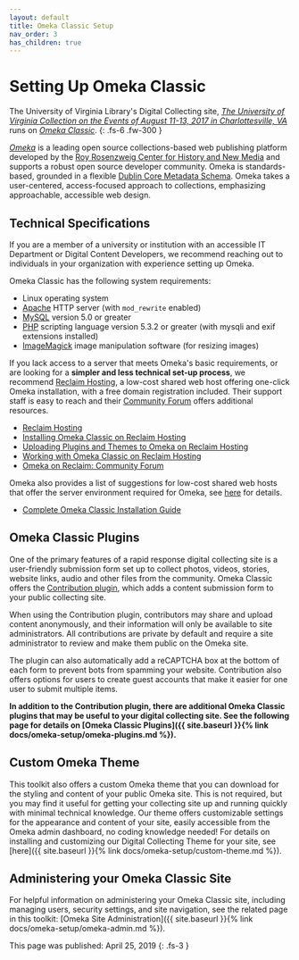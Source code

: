 ```yaml
---
layout: default
title: Omeka Classic Setup
nav_order: 3
has_children: true
---
```


# Setting Up Omeka Classic

The University of Virginia Library's Digital Collecting site, [_The University of Virginia Collection on the Events of August 11-13, 2017 in Charlottesville, VA_](http://digitalcollecting.lib.virginia.edu/rally/) runs on [_Omeka Classic_](https://omeka.org/classic/).
{: .fs-6 .fw-300 }

[_Omeka_](omeka.org) is a leading open source collections-based web publishing platform developed by the [Roy Rosenzweig Center for History and New Media](https://rrchnm.org/) and supports a robust open source developer community. Omeka is standards-based, grounded in a flexible [Dublin Core Metadata Schema](https://omeka.org/classic/docs/Content/Working_with_Dublin_Core/). Omeka takes a user-centered, access-focused approach to collections, emphasizing approachable, accessible web design.

## Technical Specifications

If you are a member of a university or institution with an accessible IT Department or Digital Content Developers, we recommend reaching out to individuals in your organization with experience setting up Omeka.

Omeka Classic has the following system requirements:
- Linux operating system
- [Apache](https://www.apache.org/) HTTP server (with `mod_rewrite` enabled)
- [MySQL](https://www.mysql.com/) version 5.0 or greater
- [PHP](https://www.php.net/) scripting language version 5.3.2 or greater (with mysqli and exif extensions installed)
- [ImageMagick](https://www.imagemagick.org/script/index.php) image manipulation software (for resizing images)

If you lack access to a server that meets Omeka's basic requirements, or are looking for a **simpler and less technical set-up process**, we recommend [Reclaim Hosting](https://reclaimhosting.com/), a low-cost shared web host offering one-click Omeka installation, with a free domain registration included. Their support staff is easy to reach and their [Community Forum](https://community.reclaimhosting.com/) offers additional resources.

-  [Reclaim Hosting](https://reclaimhosting.com/)
-  [Installing Omeka Classic on Reclaim Hosting](https://community.reclaimhosting.com/t/installing-omeka-classic-on-reclaim-hosting/193)
- [Uploading Plugins and Themes to Omeka on Reclaim Hosting](https://community.reclaimhosting.com/t/uploading-plugins-to-omeka/195)
- [Working with Omeka Classic on Reclaim Hosting](https://community.reclaimhosting.com/t/working-with-omeka-classic/194)
- [Omeka on Reclaim: Community Forum](https://community.reclaimhosting.com/c/docs/omeka)


Omeka also provides a list of suggestions for low-cost shared web hosts that offer the server environment required for Omeka, see [here](https://omeka.org/classic/docs/GettingStarted/Hosting_Suggestions/) for details.
- [Complete Omeka Classic Installation Guide](https://omeka.org/classic/docs/Installation/Installation/)

## Omeka Classic Plugins

One of the primary features of a rapid response digital collecting site is a user-friendly submission form set up to collect photos, videos, stories, website links, audio and other files from the community. Omeka Classic offers the [Contribution plugin](https://omeka.org/classic/docs/Plugins/Contribution/), which adds a content submission form to your public collecting site.

When using the Contribution plugin, contributors may share and upload content anonymously, and their information will only be available to site administrators. All contributions are private by default and require a site administrator to review and make them public on the Omeka site.

The plugin can also automatically add a reCAPTCHA box at the bottom of each form to prevent bots from spamming your website. Contribution also offers options for users to create guest accounts that make it easier for one user to submit multiple items.

**In addition to the Contribution plugin, there are additional Omeka Classic plugins that may be useful to your digital collecting site. See the following page for details on [Omeka Classic Plugins]({{ site.baseurl }}{% link docs/omeka-setup/omeka-plugins.md %}).**

## Custom Omeka Theme

This toolkit also offers a custom Omeka theme that you can download for the styling and content of your public Omeka site. This is not required, but you may find it useful for getting your collecting site up and running quickly with minimal technical knowledge. Our theme offers customizable settings for the appearance and content of your site, easily accessible from the Omeka admin dashboard, no coding knowledge needed! For details on installing and customizing our Digital Collecting Theme for your site, see [here]({{ site.baseurl }}{% link docs/omeka-setup/custom-theme.md %}).

## Administering your Omeka Classic Site

For helpful information on administering your Omeka Classic site, including managing users, security settings, and site navigation, see the related page in this toolkit: [Omeka Site Administration]({{ site.baseurl }}{% link docs/omeka-setup/omeka-admin.md %}).


This page was published: April 25, 2019
{: .fs-3 }